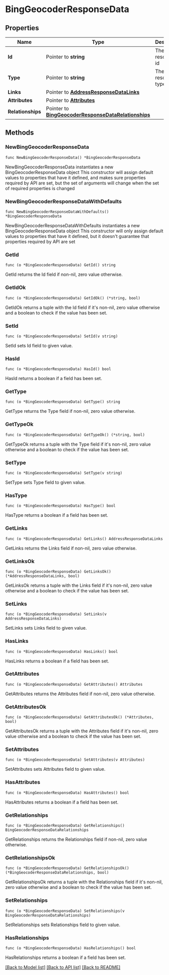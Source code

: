 # BingGeocoderResponseData

## Properties

Name | Type | Description | Notes
------------ | ------------- | ------------- | -------------
**Id** | Pointer to **string** | The resource&#39;s id | [optional] 
**Type** | Pointer to **string** | The resource&#39;s type | [optional] 
**Links** | Pointer to [**AddressResponseDataLinks**](AddressResponseDataLinks.md) |  | [optional] 
**Attributes** | Pointer to [**Attributes**](Attributes.md) |  | [optional] 
**Relationships** | Pointer to [**BingGeocoderResponseDataRelationships**](BingGeocoderResponseDataRelationships.md) |  | [optional] 

## Methods

### NewBingGeocoderResponseData

`func NewBingGeocoderResponseData() *BingGeocoderResponseData`

NewBingGeocoderResponseData instantiates a new BingGeocoderResponseData object
This constructor will assign default values to properties that have it defined,
and makes sure properties required by API are set, but the set of arguments
will change when the set of required properties is changed

### NewBingGeocoderResponseDataWithDefaults

`func NewBingGeocoderResponseDataWithDefaults() *BingGeocoderResponseData`

NewBingGeocoderResponseDataWithDefaults instantiates a new BingGeocoderResponseData object
This constructor will only assign default values to properties that have it defined,
but it doesn't guarantee that properties required by API are set

### GetId

`func (o *BingGeocoderResponseData) GetId() string`

GetId returns the Id field if non-nil, zero value otherwise.

### GetIdOk

`func (o *BingGeocoderResponseData) GetIdOk() (*string, bool)`

GetIdOk returns a tuple with the Id field if it's non-nil, zero value otherwise
and a boolean to check if the value has been set.

### SetId

`func (o *BingGeocoderResponseData) SetId(v string)`

SetId sets Id field to given value.

### HasId

`func (o *BingGeocoderResponseData) HasId() bool`

HasId returns a boolean if a field has been set.

### GetType

`func (o *BingGeocoderResponseData) GetType() string`

GetType returns the Type field if non-nil, zero value otherwise.

### GetTypeOk

`func (o *BingGeocoderResponseData) GetTypeOk() (*string, bool)`

GetTypeOk returns a tuple with the Type field if it's non-nil, zero value otherwise
and a boolean to check if the value has been set.

### SetType

`func (o *BingGeocoderResponseData) SetType(v string)`

SetType sets Type field to given value.

### HasType

`func (o *BingGeocoderResponseData) HasType() bool`

HasType returns a boolean if a field has been set.

### GetLinks

`func (o *BingGeocoderResponseData) GetLinks() AddressResponseDataLinks`

GetLinks returns the Links field if non-nil, zero value otherwise.

### GetLinksOk

`func (o *BingGeocoderResponseData) GetLinksOk() (*AddressResponseDataLinks, bool)`

GetLinksOk returns a tuple with the Links field if it's non-nil, zero value otherwise
and a boolean to check if the value has been set.

### SetLinks

`func (o *BingGeocoderResponseData) SetLinks(v AddressResponseDataLinks)`

SetLinks sets Links field to given value.

### HasLinks

`func (o *BingGeocoderResponseData) HasLinks() bool`

HasLinks returns a boolean if a field has been set.

### GetAttributes

`func (o *BingGeocoderResponseData) GetAttributes() Attributes`

GetAttributes returns the Attributes field if non-nil, zero value otherwise.

### GetAttributesOk

`func (o *BingGeocoderResponseData) GetAttributesOk() (*Attributes, bool)`

GetAttributesOk returns a tuple with the Attributes field if it's non-nil, zero value otherwise
and a boolean to check if the value has been set.

### SetAttributes

`func (o *BingGeocoderResponseData) SetAttributes(v Attributes)`

SetAttributes sets Attributes field to given value.

### HasAttributes

`func (o *BingGeocoderResponseData) HasAttributes() bool`

HasAttributes returns a boolean if a field has been set.

### GetRelationships

`func (o *BingGeocoderResponseData) GetRelationships() BingGeocoderResponseDataRelationships`

GetRelationships returns the Relationships field if non-nil, zero value otherwise.

### GetRelationshipsOk

`func (o *BingGeocoderResponseData) GetRelationshipsOk() (*BingGeocoderResponseDataRelationships, bool)`

GetRelationshipsOk returns a tuple with the Relationships field if it's non-nil, zero value otherwise
and a boolean to check if the value has been set.

### SetRelationships

`func (o *BingGeocoderResponseData) SetRelationships(v BingGeocoderResponseDataRelationships)`

SetRelationships sets Relationships field to given value.

### HasRelationships

`func (o *BingGeocoderResponseData) HasRelationships() bool`

HasRelationships returns a boolean if a field has been set.


[[Back to Model list]](../README.md#documentation-for-models) [[Back to API list]](../README.md#documentation-for-api-endpoints) [[Back to README]](../README.md)


